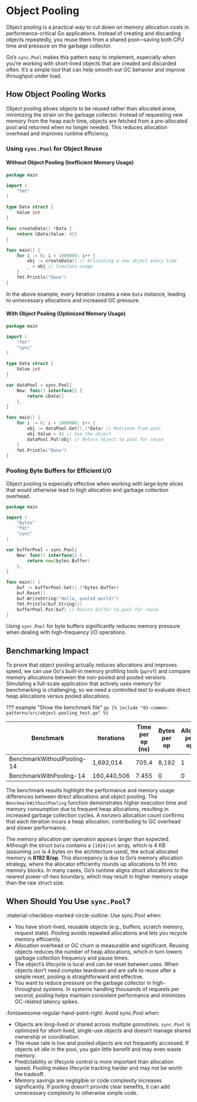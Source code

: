# Object Pooling

Object pooling is a practical way to cut down on memory allocation costs in performance-critical Go applications. Instead of creating and discarding objects repeatedly, you reuse them from a shared pool—saving both CPU time and pressure on the garbage collector.

Go’s `sync.Pool` makes this pattern easy to implement, especially when you’re working with short-lived objects that are created and discarded often. It’s a simple tool that can help smooth out GC behavior and improve throughput under load.

## How Object Pooling Works

Object pooling allows objects to be reused rather than allocated anew, minimizing the strain on the garbage collector. Instead of requesting new memory from the heap each time, objects are fetched from a pre-allocated pool and returned when no longer needed. This reduces allocation overhead and improves runtime efficiency.

### Using `sync.Pool` for Object Reuse

#### Without Object Pooling (Inefficient Memory Usage)
```go
package main

import (
    "fmt"
)

type Data struct {
    Value int
}

func createData() *Data {
    return &Data{Value: 42}
}

func main() {
    for i := 0; i < 1000000; i++ {
        obj := createData() // Allocating a new object every time
        _ = obj // Simulate usage
    }
    fmt.Println("Done")
}
```

In the above example, every iteration creates a new `Data` instance, leading to unnecessary allocations and increased GC pressure.

#### With Object Pooling (Optimized Memory Usage)
```go
package main

import (
    "fmt"
    "sync"
)

type Data struct {
    Value int
}

var dataPool = sync.Pool{
    New: func() interface{} {
        return &Data{}
    },
}

func main() {
    for i := 0; i < 1000000; i++ {
        obj := dataPool.Get().(*Data) // Retrieve from pool
        obj.Value = 42 // Use the object
        dataPool.Put(obj) // Return object to pool for reuse
    }
    fmt.Println("Done")
}
```

### Pooling Byte Buffers for Efficient I/O

Object pooling is especially effective when working with large byte slices that would otherwise lead to high allocation and garbage collection overhead.

```go
package main

import (
    "bytes"
    "fmt"
    "sync"
)

var bufferPool = sync.Pool{
    New: func() interface{} {
        return new(bytes.Buffer)
    },
}

func main() {
    buf := bufferPool.Get().(*bytes.Buffer)
    buf.Reset()
    buf.WriteString("Hello, pooled world!")
    fmt.Println(buf.String())
    bufferPool.Put(buf) // Return buffer to pool for reuse
}
```

Using `sync.Pool` for byte buffers significantly reduces memory pressure when dealing with high-frequency I/O operations.

## Benchmarking Impact

To prove that object pooling actually reduces allocations and improves speed, we can use Go's built-in memory profiling tools (`pprof`) and compare memory allocations between the non-pooled and pooled versions. Simulating a full-scale application that actively uses memory for benchmarking is challenging, so we need a controlled test to evaluate direct heap allocations versus pooled allocations.

??? example "Show the benchmark file"
    ```go
    {% include "01-common-patterns/src/object-pooling_test.go" %}
    ```

| Benchmark               | Iterations  | Time per op (ns) | Bytes per op | Allocs per op |
|-------------------------|-------------|------------------|---------------|----------------|
| BenchmarkWithoutPooling-14 | 1,692,014   | 705.4            | 8,192         | 1              |
| BenchmarkWithPooling-14    | 160,440,506 | 7.455            | 0             | 0              |

The benchmark results highlight the performance and memory usage differences between direct allocations and object pooling. The `BenchmarkWithoutPooling` function demonstrates higher execution time and memory consumption due to frequent heap allocations, resulting in increased garbage collection cycles. A nonzero allocation count confirms that each iteration incurs a heap allocation, contributing to GC overhead and slower performance.

The memory allocation per operation appears larger than expected. Although the struct `Data` contains a `[1024]int` array, which is 4 KB (assuming `int` is 4 bytes on the architecture used), the actual allocated memory is **8192 B/op**. This discrepancy is due to Go’s memory allocation strategy, where the allocator efficiently rounds up allocations to fit into memory blocks. In many cases, Go’s runtime aligns struct allocations to the nearest power-of-two boundary, which may result in higher memory usage than the raw struct size.
## When Should You Use `sync.Pool`?

:material-checkbox-marked-circle-outline: Use sync.Pool when:

- You have short-lived, reusable objects (e.g., buffers, scratch memory, request state). Pooling avoids repeated allocations and lets you recycle memory efficiently.
- Allocation overhead or GC churn is measurable and significant. Reusing objects reduces the number of heap allocations, which in turn lowers garbage collection frequency and pause times.
- The object’s lifecycle is local and can be reset between uses. When objects don’t need complex teardown and are safe to reuse after a simple reset, pooling is straightforward and effective.
- You want to reduce pressure on the garbage collector in high-throughput systems. In systems handling thousands of requests per second, pooling helps maintain consistent performance and minimizes GC-related latency spikes.

:fontawesome-regular-hand-point-right: Avoid sync.Pool when:

- Objects are long-lived or shared across multiple goroutines. `sync.Pool` is optimized for short-lived, single-use objects and doesn’t manage shared ownership or coordination.
- The reuse rate is low and pooled objects are not frequently accessed. If objects sit idle in the pool, you gain little benefit and may even waste memory.
- Predictability or lifecycle control is more important than allocation speed. Pooling makes lifecycle tracking harder and may not be worth the tradeoff.
- Memory savings are negligible or code complexity increases significantly. If pooling doesn’t provide clear benefits, it can add unnecessary complexity to otherwise simple code.